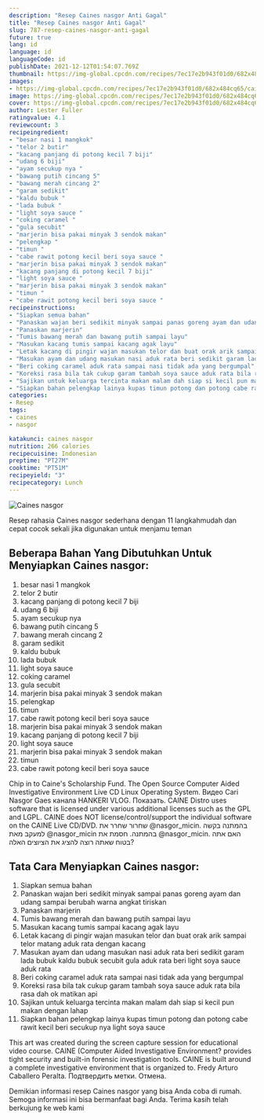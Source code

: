 ```yaml
---
description: "Resep Caines nasgor Anti Gagal"
title: "Resep Caines nasgor Anti Gagal"
slug: 787-resep-caines-nasgor-anti-gagal
future: true
lang: id
language: id
languageCode: id
publishDate: 2021-12-12T01:54:07.769Z 
thumbnail: https://img-global.cpcdn.com/recipes/7ec17e2b943f01d0/682x484cq65/caines-nasgor-foto-resep-utama.png
images:
- https://img-global.cpcdn.com/recipes/7ec17e2b943f01d0/682x484cq65/caines-nasgor-foto-resep-utama.png
image: https://img-global.cpcdn.com/recipes/7ec17e2b943f01d0/682x484cq65/caines-nasgor-foto-resep-utama.png
cover: https://img-global.cpcdn.com/recipes/7ec17e2b943f01d0/682x484cq65/caines-nasgor-foto-resep-utama.png
author: Lester Fuller
ratingvalue: 4.1
reviewcount: 3
recipeingredient:
- "besar nasi 1 mangkok"
- "telor 2 butir"
- "kacang panjang di potong kecil 7 biji"
- "udang 6 biji"
- "ayam secukup nya "
- "bawang putih cincang 5"
- "bawang merah cincang 2"
- "garam sedikit"
- "kaldu bubuk "
- "lada bubuk "
- "light soya sauce "
- "coking caramel "
- "gula secubit"
- "marjerin bisa pakai minyak 3 sendok makan"
- "pelengkap "
- "timun "
- "cabe rawit potong kecil beri soya sauce "
- "marjerin bisa pakai minyak 3 sendok makan"
- "kacang panjang di potong kecil 7 biji"
- "light soya sauce "
- "marjerin bisa pakai minyak 3 sendok makan"
- "timun "
- "cabe rawit potong kecil beri soya sauce "
recipeinstructions:
- "Siapkan semua bahan"
- "Panaskan wajan beri sedikit minyak sampai panas goreng ayam dan udang sampai berubah warna angkat tiriskan"
- "Panaskan marjerin"
- "Tumis bawang merah dan bawang putih sampai layu"
- "Masukan kacang tumis sampai kacang agak layu"
- "Letak kacang di pingir wajan masukan telor dan buat orak arik sampai telor matang aduk rata dengan kacang"
- "Masukan ayam dan udang masukan nasi aduk rata beri sedikit garam lada bubuk kaldu bubuk secubit gula aduk rata beri light soya sauce aduk rata"
- "Beri coking caramel aduk rata sampai nasi tidak ada yang bergumpal"
- "Koreksi rasa bila tak cukup garam tambah soya sauce aduk rata bila rasa dah ok matikan api"
- "Sajikan untuk keluarga tercinta makan malam dah siap si kecil pun makan dengan lahap"
- "Siapkan bahan pelengkap lainya kupas timun potong dan potong cabe rawit kecil beri secukup nya light soya sauce"
categories:
- Resep
tags:
- caines
- nasgor

katakunci: caines nasgor 
nutrition: 266 calories
recipecuisine: Indonesian
preptime: "PT27M"
cooktime: "PT51M"
recipeyield: "3"
recipecategory: Lunch
---
```



![Caines nasgor](https://img-global.cpcdn.com/recipes/7ec17e2b943f01d0/682x484cq65/caines-nasgor-foto-resep-utama.png)

Resep rahasia Caines nasgor  sederhana dengan 11 langkahmudah dan cepat cocok sekali jika digunakan untuk menjamu teman

<!--inarticleads1-->

## Beberapa Bahan Yang Dibutuhkan Untuk Menyiapkan Caines nasgor:

1. besar nasi 1 mangkok
1. telor 2 butir
1. kacang panjang di potong kecil 7 biji
1. udang 6 biji
1. ayam secukup nya 
1. bawang putih cincang 5
1. bawang merah cincang 2
1. garam sedikit
1. kaldu bubuk 
1. lada bubuk 
1. light soya sauce 
1. coking caramel 
1. gula secubit
1. marjerin bisa pakai minyak 3 sendok makan
1. pelengkap 
1. timun 
1. cabe rawit potong kecil beri soya sauce 
1. marjerin bisa pakai minyak 3 sendok makan
1. kacang panjang di potong kecil 7 biji
1. light soya sauce 
1. marjerin bisa pakai minyak 3 sendok makan
1. timun 
1. cabe rawit potong kecil beri soya sauce 

Chip in to Caine&#39;s Scholarship Fund. The Open Source Computer Aided Investigative Environment Live CD Linux Operating System. Видео Cari Nasgor Gaes канала HANKERI VLOG. Показать. CAINE Distro uses software that is licensed under various additional licenses such as the GPL and LGPL. CAINE does NOT license/control/support the individual software on the CAINE Live CD/DVD. שחרור שחרר את @nasgor_micin. בהמתנה בקשה למעקב מאת @nasgor_micin בהמתנה. חסמת את @nasgor_micin. האם אתה בטוח שאתה רוצה להציג את הציוצים האלה? 

<!--inarticleads2-->

## Tata Cara Menyiapkan Caines nasgor:

1. Siapkan semua bahan
1. Panaskan wajan beri sedikit minyak sampai panas goreng ayam dan udang sampai berubah warna angkat tiriskan
1. Panaskan marjerin
1. Tumis bawang merah dan bawang putih sampai layu
1. Masukan kacang tumis sampai kacang agak layu
1. Letak kacang di pingir wajan masukan telor dan buat orak arik sampai telor matang aduk rata dengan kacang
1. Masukan ayam dan udang masukan nasi aduk rata beri sedikit garam lada bubuk kaldu bubuk secubit gula aduk rata beri light soya sauce aduk rata
1. Beri coking caramel aduk rata sampai nasi tidak ada yang bergumpal
1. Koreksi rasa bila tak cukup garam tambah soya sauce aduk rata bila rasa dah ok matikan api
1. Sajikan untuk keluarga tercinta makan malam dah siap si kecil pun makan dengan lahap
1. Siapkan bahan pelengkap lainya kupas timun potong dan potong cabe rawit kecil beri secukup nya light soya sauce


This art was created during the screen capture session for educational video course. CAINE (Computer Aided Investigative Environment? provides tight security and built-in forensic investigation tools. CAINE is built around a complete investigative environment that is organized to. Fredy Arturo Caballero Peralta. Подтвердить метки. Отмена. 

Demikian informasi  resep Caines nasgor   yang bisa Anda coba di rumah. Semoga informasi ini bisa bermanfaat bagi Anda. Terima kasih telah berkujung ke web kami
